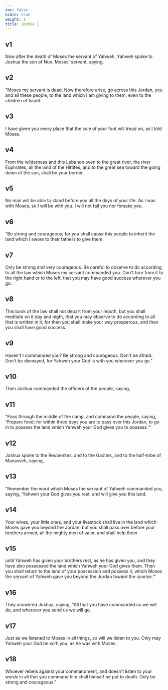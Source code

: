 ```yaml
---
toc: false
bible: true
weight: 1
title: Joshua 1
---
```



## v1 
Now after the death of Moses the servant of Yahweh, Yahweh spoke to Joshua the son of Nun, Moses' servant, saying, 

## v2 
"Moses my servant is dead. Now therefore arise, go across this Jordan, you and all these people, to the land which I am giving to them, even to the children of Israel. 

## v3 
I have given you every place that the sole of your foot will tread on, as I told Moses. 

## v4 
From the wilderness and this Lebanon even to the great river, the river Euphrates, all the land of the Hittites, and to the great sea toward the going down of the sun, shall be your border. 

## v5 
No man will be able to stand before you all the days of your life. As I was with Moses, so I will be with you. I will not fail you nor forsake you. 

## v6 
"Be strong and courageous; for you shall cause this people to inherit the land which I swore to their fathers to give them. 

## v7 
Only be strong and very courageous. Be careful to observe to do according to all the law which Moses my servant commanded you. Don't turn from it to the right hand or to the left, that you may have good success wherever you go. 

## v8 
This book of the law shall not depart from your mouth, but you shall meditate on it day and night, that you may observe to do according to all that is written in it; for then you shall make your way prosperous, and then you shall have good success. 

## v9 
Haven't I commanded you? Be strong and courageous. Don't be afraid. Don't be dismayed, for Yahweh your God is with you wherever you go." 

## v10 
Then Joshua commanded the officers of the people, saying, 

## v11 
"Pass through the middle of the camp, and command the people, saying, 'Prepare food; for within three days you are to pass over this Jordan, to go in to possess the land which Yahweh your God gives you to possess.'" 

## v12 
Joshua spoke to the Reubenites, and to the Gadites, and to the half-tribe of Manasseh, saying, 

## v13 
"Remember the word which Moses the servant of Yahweh commanded you, saying, 'Yahweh your God gives you rest, and will give you this land. 

## v14 
Your wives, your little ones, and your livestock shall live in the land which Moses gave you beyond the Jordan; but you shall pass over before your brothers armed, all the mighty men of valor, and shall help them 

## v15 
until Yahweh has given your brothers rest, as he has given you, and they have also possessed the land which Yahweh your God gives them. Then you shall return to the land of your possession and possess it, which Moses the servant of Yahweh gave you beyond the Jordan toward the sunrise.'" 

## v16 
They answered Joshua, saying, "All that you have commanded us we will do, and wherever you send us we will go. 

## v17 
Just as we listened to Moses in all things, so will we listen to you. Only may Yahweh your God be with you, as he was with Moses. 

## v18 
Whoever rebels against your commandment, and doesn't listen to your words in all that you command him shall himself be put to death. Only be strong and courageous."
